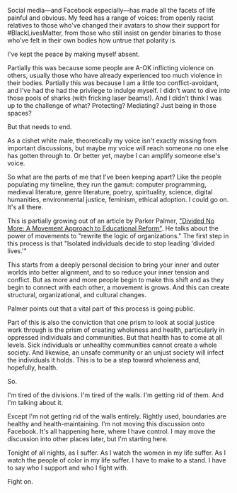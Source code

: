 Social media—and Facebook especially—has made all the facets of life painful and obvious. My feed has a range of voices: from openly racist relatives to those who've changed their avatars to show their support for #BlackLivesMatter, from those who still insist on gender binaries to those who've felt in their own bodies how untrue that polarity is.

I've kept the peace by making myself absent.

<!--more-->

Partially this was because some people are A-OK inflicting violence on others, usually those who have already experienced too much violence in their bodies. Partially this was because I am a little too conflict-avoidant, and I've had the had the privilege to indulge myself. I didn't want to dive into those pools of sharks (with fricking laser beams!). And I didn't think I was up to the challenge of what? Protecting? Mediating? Just being in those spaces?

But that needs to end.

As a cishet white male, theoretically my voice isn't exactly missing from important discussions, but maybe my voice will reach someone no one else has gotten through to. Or better yet, maybe I can amplify someone else's voice.

So what are the parts of me that I've been keeping apart? Like the people populating my timeline, they run the gamut: computer programming, medieval literature, genre literature, poetry, spirituality, science, digital humanities, environmental justice, feminism, ethical adoption. I could go on. It's all there.

This is partially growing out of an article by Parker Palmer, ["Divided No More: A Movement Approach to Educational Reform"][divided]. He talks about the power of movements to "rewrite the logic of organizations." The first step in this process is that "Isolated individuals decide to stop leading 'divided lives.'"

This starts from a deeply personal decision to bring your inner and outer worlds into better alignment, and to so reduce your inner tension and conflict. But as more and more people begin to make this shift and as they begin to connect with each other, a movement is grows. And this can create structural, organizational, and cultural changes.

Palmer points out that a vital part of this process is going public.

Part of this is also the conviction that one prism to look at social justice work through is the prism of creating wholeness and health, particularly in oppressed individuals and communities. But that health has to come at all levels. Sick individuals or unhealthy communities cannot create a whole society. And likewise, an unsafe community or an unjust society will infect the individuals it holds. This is to be a step toward wholeness and, hopefully, health.

So.

I'm tired of the divisions. I'm tired of the walls. I'm getting rid of them. And I'm talking about it.

Except I'm not getting rid of the walls entirely. Rightly used, boundaries are healthy and health-maintaining. I'm not moving this discussion onto Facebook. It's all happening here, where I have control. I may move the discussion into other places later, but I'm starting here.

Tonight of all nights, as I suffer. As I watch the women in my life suffer. As I watch the people of color in my life suffer. I have to make to a stand. I have to say who I support and who I fight with.

Fight on.

[divided]: http://www.couragerenewal.org/parker/writings/divided-no-more/ "Divided No More"
[healing-principles]: https://badassvisionaryhealers.wordpress.com/healing-justice-principles/ "Healing Justice Principles"
[acupuncture]: http://letstalkmovementbuilding.org/healing-justice-acupuncture-social-change/ "Healing Justice, Acupuncture, and Social Change"
[reflections]: https://inciteblog.wordpress.com/2010/08/05/reflections-from-detroit-transforming-wellness-wholeness/ "Reflections from Detroit"
[project]: http://www.healingjusticeproject.org/ "Healing Justice Project"

